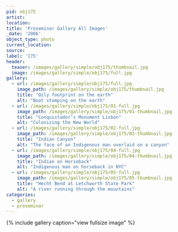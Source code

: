 ```yaml
---
pid: obj175
artist:
location:
title: 'Proseminar Gallery All Images'
_date: '2006'
object_type: photo
current_location:
source:
label: '175'
header:
  teaser: /images/gallery/simple/obj175/thumbnail.jpg
  image: /images/gallery/simple/obj175/full.jpg
gallery:
  - url: /images/gallery/simple/obj175/full.jpg
    image_path: /images/gallery/simple/obj175/thumbnail.jpg
    title: "Oily footprint on the earth"
    alt: "Boot stomping on the earth"
  - url: /images/gallery/simple/obj175/01-full.jpg
    image_path: /images/gallery/simple/obj175/01-thumbnail.jpg    
    title: "Conquistador’s Monument Lisbon"
    alt: "Colonizing the New World"
  - url: /images/gallery/simple/obj175/02-full.jpg
    image_path: /images/gallery/simple/obj175/03-thumbnail.jpg
    title: "Indian Canyon"
    alt: "The face of an Indigenous man overlaid on a canyon"
  - url: /images/gallery/simple/obj175/04-full.jpg
    image_path: /images/gallery/simple/obj175/04-thumbnail.jpg
    title: "Indian on Horseback"
    alt: "Indigenous man on horseback in NYC"
  - url: /images/gallery/simple/obj175/05-full.jpg
    image_path: /images/gallery/simple/obj175/05-thumbnail.jpg
    title: "Hecht Bend at Letchworth State Park"
    alt: "A river running through the mountains"
categories:
  - gallery
  - proseminar
---
```



{% include gallery caption="view fullsize image" %}
